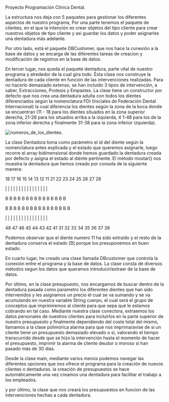 Proyecto Programación Clinica Dental.

La estructura nos deja con 5 paquetes para gestionar los diferentes aspectos de nuestro programa,
Por una parte tenemos el paquete de clientes, en el que la intención es crear objetos del tipo cliente para crear nuestros objetos de tipo cliente y asi guardar los datos y poder asignarles una dentadura más adelante.

Por otro lado, está el paquete DBCustomer, que nos hace la conexión a la base de datos y se encarga de las diferentes tareas de creacion y modificación de registros en la base de datos. 


En tercer lugar, nos queda el paquete dentadura, parte vital de nuestro programa y alrededor de la cual gira todo. Ésta clase nos construye la dentadura de cada cliente en funcion de las intervenciones realizadas. Para no hacerlo demasiado extenso, se han incluído 3 tipos de intervención, a saber, Extracciones, Protesis y Empastes. La clase tiene un constructor por defecto que nos crea una dentadura adulta con todos los dientes diferenciados según la nomenclatura FDI (Iniciales de Federación Dental Internacional) la cual diferencia los dientes según la zona de la boca donde se encuentran (11 - 18 para los dientes situados en la zona superior derecha, 21-28 para los situados arriba a la izquierda, 4
1-48 para los de la zona inferior derecha y finalmente 31-38 para la zona inferior izquierda).

![numeros_de_los_dientes](https://github.com/Agauna13/ProyectoDentistaProgramacion/assets/151865658/69539f2e-9372-477c-8dba-20bc48b2edcc).

La clase Dentadura toma como parámetro el id del diente según la nomenclatura antes explicada y el estado que queremos asignarle, luego recorre el array bidimensional donde hemos guardado la dentadura creada por defecto y asigna el estado al diente pertinente. El método mostar() nos muestra la dentadura que hemos creado por consola de la siguiente manera: 

18 17 16 15 14 13 12 11 21 22 23 24 25 26 27 28

 |  |  |  |  |  |  |  |  |  |  |  |  |  |  |  | 
 
 B  B  B  B  B  B  B     B  B  B  B  B  B  B  B 
 
 B  B  B  B  B  B  B  B  B  B  B  B  B  B  B  B 
 
 |  |  |  |  |  |  |  |  |  |  |  |  |  |  |  |
 
48 47 46 45 44 43 42 41 31 32 33 34 35 36 37 38 


Podemos observar que el diente numero 11 ha sido extraído y el resto de la dentadura conserva el estado [B] porque los presuponemos en buen estado.


En cuarto lugar, he creado una clase llamada DBcustomer que controla la conexión entre el programa y la base de datos. La clase consta de diversos métodos segun los datos que queramos introducir/extraer de la base de datos.


Por último, en la clase presupuesto, nos encargamos de buscar dentro de la dentadura pasada como parametro los diferentes dientes que han sido intervenidos y les asignamos un precio el cual se va sumando y se va acumulando en nuestra variable String cuerpo, el cual será el grupo de conceptos que imprimiremos al cliente para que sepa qué le estamos cobrando en tal caso. Mediante nuestra clase conectora, extraemos los datos personales de nuestros clientes para incluírlos en la parte superior de nuestro presupuesto y finalmente dependiendo del coste total del mismo, llamamos a la clase polimórica alarma para que nos imprima/avise de si un cliente tiene un presupuesto demasiado elevado o si, valorando el tiempo transcurrido desde que se hizo la intervención hasta el momento de hacer el presupuesto, imprimir la alarma de cliente deudor o moroso si han pasado más de 30 días.

Desde la clase main, mediante varios menús podemos navegar las diferentes opciones que nos ofrece el programa para la creación de nuevos clientes o dentaduras. la creación de presupuestos se hace automáticamente una vez creamos una dentadura para facilitar el trabajo a los empleados.

y por último, la clase que nos creará los presupuestos en funcion de las intervenciones hechas a cada dentadura.
